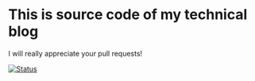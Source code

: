 # This is source code of my technical blog

I will really appreciate your pull requests!

[![Status](https://travis-ci.org/pavel-drobushevich/blog.svg?branch=master)](https://travis-ci.org/pavel-drobushevich/blog)
